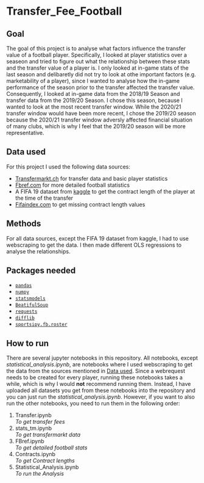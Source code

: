 # Transfer_Fee_Football
## Goal
The goal of this project is to analyse what factors influence the transfer value of a football player. Specifically, I looked at player statistics over a seaseon and tried to figure out what the relationship between these stats and the transfer value of a player is. I only looked at in-game stats of the last season and delibaretly did not try to look at othe important factors (e.g. marketability of a player), since I wanted to analyse how the in-game performance of the season prior to the transfer affected the transfer value. Consequently, I looked at in-game data from the 2018/19 Season and transfer data from the 2019/20 Season. I chose this season, because I wanted to look at the most recent transfer window. While the 2020/21 transfer window would have been more recent, I chose the 2019/20 season because the 2020/21 transfer window adversly affected financial situation of many clubs, which is why I feel that the 2019/20 season will be more representative.
## Data used
For this project I used the following data sources:
- [Transfermarkt.ch](https://www.transfermarkt.ch/) for transfer data and basic player statistics
- [Fbref.com](https://fbref.com/en/) for more detailed football statistics
- A FIFA 19 dataset from [kaggle](https://www.kaggle.com/karangadiya/fifa19) to get the contract length of the player at the time of the transfer
- [Fifaindex.com](https://www.fifaindex.com/de/) to get missing contract length values
## Methods
For all data sources, except the FIFA 19 dataset from kaggle, I had to use webscraping to get the data. I then made different OLS regressions to analyse the relationships.
## Packages needed
- [`pandas`](https://pandas.pydata.org/docs/)
- [`numpy`](https://numpy.org/doc/1.20/)
- [`statsmodels`](https://www.statsmodels.org/stable/index.html)
- [`BeatifulSoup`](https://www.crummy.com/software/BeautifulSoup/bs4/doc/)
- [`requests`](https://docs.python-requests.org/en/master/)
- [`difflib`](https://docs.python.org/3/library/difflib.html)
- [`sportsipy.fb.roster`](https://sportsreference.readthedocs.io/en/stable/fb.html)
## How to run
There are several jupyter notebooks in this repository. All notebooks, except *statistical_analysis.ipynb*, are notebooks where I used webscraping to get the data from the sources mentioned in [Data used](#data-used). Since a webrequest needs to be created for every player, running these notebooks takes a while, which is why I would **not** recommend running them. Instead, I have uploaded all datasets you get from these notebooks into the repository and you can just run the *statistical_analysis.ipynb*. However, if you want to also run the other notebooks, you need to run them in the following order:
1. Transfer.ipynb <br /> *To get transfer fees*
2. stats_tm.ipynb <br /> *To get transfermarkt data*
3. FBref.ipynb <br /> *To get detailed football stats*
4. Contracts.ipynb <br /> *To get Contract lengths*
5. Statistical_Analysis.ipynb <br /> *To run the Analysis*
